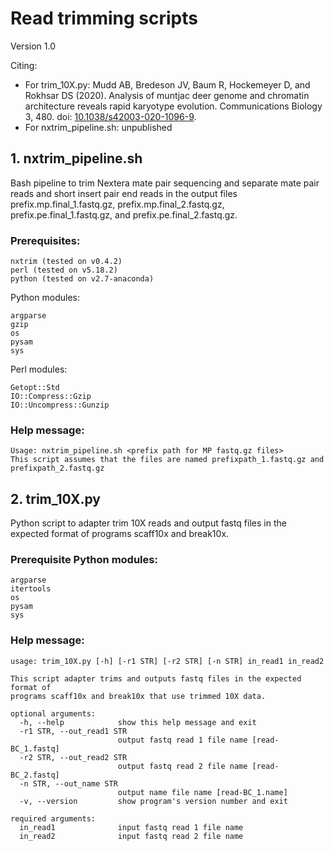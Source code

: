 # Read trimming scripts

Version 1.0

Citing:
* For trim_10X.py: Mudd AB, Bredeson JV, Baum R, Hockemeyer D, and Rokhsar DS (2020). Analysis of muntjac deer genome and chromatin architecture reveals rapid karyotype evolution. Communications Biology 3, 480. doi: [10.1038/s42003-020-1096-9](https://doi.org/10.1038/s42003-020-1096-9).
* For nxtrim_pipeline.sh: unpublished

## 1. nxtrim_pipeline.sh

Bash pipeline to trim Nextera mate pair sequencing and separate mate pair reads and short insert pair end reads in the output files prefix.mp.final_1.fastq.gz, prefix.mp.final_2.fastq.gz, prefix.pe.final_1.fastq.gz, and prefix.pe.final_2.fastq.gz.

### Prerequisites:

```
nxtrim (tested on v0.4.2)
perl (tested on v5.18.2)
python (tested on v2.7-anaconda)
```

Python modules:
```
argparse
gzip
os
pysam
sys
```

Perl modules:
```
Getopt::Std
IO::Compress::Gzip
IO::Uncompress::Gunzip
```

### Help message:

```
Usage: nxtrim_pipeline.sh <prefix path for MP fastq.gz files>
This script assumes that the files are named prefixpath_1.fastq.gz and prefixpath_2.fastq.gz
```

## 2. trim_10X.py

Python script to adapter trim 10X reads and output fastq files in the expected format of programs scaff10x and break10x.

### Prerequisite Python modules:

```
argparse
itertools
os
pysam
sys
```

### Help message:

```
usage: trim_10X.py [-h] [-r1 STR] [-r2 STR] [-n STR] in_read1 in_read2

This script adapter trims and outputs fastq files in the expected format of
programs scaff10x and break10x that use trimmed 10X data.

optional arguments:
  -h, --help            show this help message and exit
  -r1 STR, --out_read1 STR
                        output fastq read 1 file name [read-BC_1.fastq]
  -r2 STR, --out_read2 STR
                        output fastq read 2 file name [read-BC_2.fastq]
  -n STR, --out_name STR
                        output name file name [read-BC_1.name]
  -v, --version         show program's version number and exit

required arguments:
  in_read1              input fastq read 1 file name
  in_read2              input fastq read 2 file name
```
